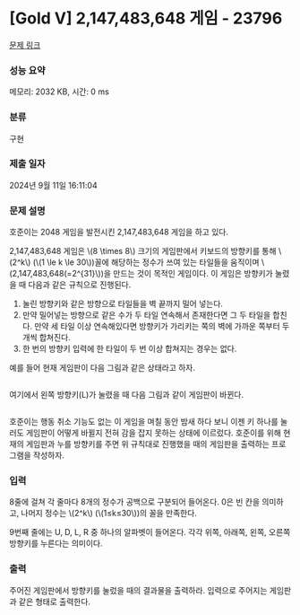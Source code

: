 # [Gold V] 2,147,483,648 게임 - 23796 

[문제 링크](https://www.acmicpc.net/problem/23796) 

### 성능 요약

메모리: 2032 KB, 시간: 0 ms

### 분류

구현

### 제출 일자

2024년 9월 11일 16:11:04

### 문제 설명

<p data-pm-slice="1 1 []">호준이는 2048 게임을 발전시킨 2,147,483,648 게임을 하고 있다.</p>

<p>2,147,483,648 게임은 \(8 \times 8\) 크기의 게임판에서 키보드의 방향키를 통해 \(2^k\) (\(1 \le k \le 30\))꼴에 해당하는 정수가 쓰여 있는 타일들을 움직이며 \(2,147,483,648(=2^{31}\))을 만드는 것이 목적인 게임이다. 이 게임은 방향키가 눌렸을 때 다음과 같은 규칙으로 진행된다.</p>

<ol>
	<li>눌린 방향키와 같은 방향으로 타일들을 벽 끝까지 밀어 넣는다.</li>
	<li>만약 밀어넣는 방향으로 같은 수가 두 타일 연속해서 존재한다면 그 두 타일을 합친다. 만약 세 타일 이상 연속해있다면 방향키가 가리키는 쪽의 벽에 가까운 쪽부터 두 개씩 합쳐진다.</li>
	<li>한 번의 방향키 입력에 한 타일이 두 번 이상 합쳐지는 경우는 없다.</li>
</ol>

<p>예를 들어 현재 게임판이 다음 그림과 같은 상태라고 하자.</p>

<p style="text-align: center;"><img alt="" src=""></p>

<p>여기에서 왼쪽 방향키(L)가 눌렸을 때 다음 그림과 같이 게임판이 바뀐다.</p>

<p style="text-align: center;"><img alt="" src=""></p>

<p>호준이는 행동 취소 기능도 없는 이 게임을 며칠 동안 밤새 하다 보니 이젠 키 하나를 눌러도 게임판이 어떻게 바뀔지 전혀 감을 잡지 못하는 상태에 이르렀다. 호준이를 위해 현재의 게임판과 누를 방향키를 주면 위 규칙대로 진행했을 때의 게임판을 출력하는 프로그램을 작성하자.</p>

### 입력 

 <p data-pm-slice="1 1 []">8줄에 걸쳐 각 줄마다 8개의 정수가 공백으로 구분되어 들어온다. 0은 빈 칸을 의미하고, 나머지 정수는 \(2^k\) (\(1≤k≤30\))의 꼴을 만족한다.</p>

<p>9번째 줄에는 U, D, L, R 중 하나의 알파벳이 들어온다. 각각 위쪽, 아래쪽, 왼쪽, 오른쪽 방향키를 누른다는 의미이다.</p>

### 출력 

 <p data-pm-slice="1 1 []">주어진 게임판에서 방향키를 눌렀을 때의 결과물을 출력하라. 입력으로 주어지는 게임판과 같은 형태로 출력한다.</p>

